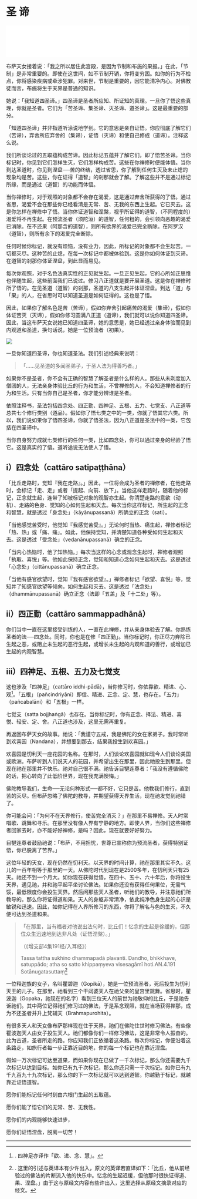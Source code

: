 # 圣 谛

<iframe frameborder="0" marginwidth="0" marginheight="0" width=500 height=86 src="./mp3/21-0.mp3"></iframe>

布萨天女接着说：「我之所以居住此宫殿，是因为节制和布施的果报。」在此，「节制」是非常重要的。即使在这世间，如不节制开销，你将变穷困。如你的行为不检点，你将感染疾病或牵涉犯罪。对来世，节制是重要的，因它能清净内心。对佛教徒而言，布施将生于天界是普通的知识。

她说：「我知道四圣谛。」四圣谛是圣者所应知、所证知的真理。一旦你了悟这些真理，你就是圣者。它们为「苦圣谛、集圣谛、灭圣谛、道圣谛」。这是最重要的部分。

「知道四圣谛」并非指道听涂说地学到。它的意思是亲自证悟。你应彻底了解它们（苦谛），弃舍所应弃舍的（集谛），证悟（灭谛）和使自己修成（道谛）。注释这么说。

我们所谈论过的五取蕴构成苦谛。因此标记五蕴并了解它们，即了悟苦圣谛。当你标记时，你见到它们怎样生灭，它们怎样构成苦。这些在你禅修时便能体悟。当你到达圣道时，你见到涅盘──苦的终结，透过省思，你了解到任何生灭及未止熄的现象均是苦。这些，你在证得「道智」的剎那就会了解。了解这些并不是通过标记所缘，而是通过（道智）的功能而体悟。

当你禅修时，对于观照的对象都不会存在渴爱，这是通过弃舍所获得的了悟。通过省思，渴爱不会在那些你已经看清是无常、苦、无我的东西上生起。它已灭去。这是你怎样在禅修中了悟。当你体证道智和涅槃，视乎所证得的道智，（不同程度的）渴爱将不再生起。在预流圣者（须陀洹）的道智，任何粗的，会引领向恶趣的渴爱已消除。在不还果（阿那含的道智），则所有欲界的渴爱已完全断除。在阿罗汉（道智），则所有余下的渴爱完全断除。

任何时候你标记，就没有烦恼，没有业力，因此，所标记的对象都不会生起苦。一切都灭尽。这种苦的止熄，在每一次标记中都被体验到。这是你如何体证到灭谛。在道智的剎那你体证涅盘，到此显而易见。

每次你观照，对于名色法真实性的正见就生起。一旦正见生起，它的心所如正思惟也伴随生起，这些前面我们已说过。修习八正道就是要开展圣道。这是你在禅修时所了悟的。在见圣道（道智）的剎那，圣道的八支生起并体证涅盘。到达「道」与「果」的人，在省思时可以知道圣道是如何证得的。这也是了悟。

因此，如果你了解名色是苦（苦谛），假如你弃舍引起痛苦的渴爱（集谛），假如你体证苦灭（灭谛），假如你修习圆满八正道（道谛），我们就可以说你知道四圣谛。因此，当这布萨天女说她已知道四圣谛，她的意思是，她已经透过亲身体验而见到内观道和圣道，换句话说，她是一位预流者（初果）。

![](./img/21-0.webp)

一旦你知道四圣谛，你也知道圣法。我们引述经典来说明：

>「……见圣道的多闻圣弟子，于圣人法为得善巧者。」

如果你不是圣者，你不会有正确的智慧了解圣者是什么样的人。那些从未剃度加入僧团的人，无法亲身体验比丘的行为和生活，不曾禅修的人，不会知道禅修者的行为和生活。只有当你自己是圣者，你才能分辨谁是圣者。

依照注释书，圣法包括四念处、四正勤、四神足、五根、五力、七觉支、八正道等总共七个修行类别（道品）。假如你了悟七类之中的一类，你就了悟其它六类。所以，我们说如果你了悟四圣谛，你就了悟圣法，因为八正道是圣法中的一类，它包括在四圣谛中。

当你自身努力成就七类修行的任何一类，比如四念处，你可以通过亲身的经验了悟它。这是真实的了悟。道听途说无法使人了悟。

## i）四念处（cattāro satipaṭṭhāna）

「比丘走路时，觉知『我在走路』。」因此，一位将会成为圣者的禅修者，在他走路时，会标记「走、走」或者「提起、向前、放下」。当他这样走路时，随着他的标记，正念就生起，连带了知被标记对象的观智亦生起。你清楚走路的意欲（动机）、走路的色身、觉知的心如何生起和灭去。每次当你这样标记，所生起的正念和智慧，就是透过「身念处」（kāyānupassanā）所确立的正念（sati）。

「当他感觉苦受时，他觉知『我感觉苦受』。」无论何时当热、痛生起，禅修者标记「热、热」或「痛、痛」。如此，他保持觉知，并清楚知道各种受如何生起和灭去。这是透过「受念处」（vedanānupassanā）确立的正念。

「当内心热恼时，他了知热恼。」每次当这样的心念或观念生起时，禅修者观照「执取、喜悦」等。他如此保持正念，觉知和知道心念如何生起和灭去。这是透过「心念处」（cittānupassanā）确立正念。

「当他有感官欲望时，觉知『我有感官欲望』。」禅修者标记「欲望、喜悦」等，觉知并了知感官欲望等倾向，如何生起和灭去。这是透过「法念处」（dhammānupassanā）确立正念（法即「五盖」及「十二处」等）。

## ii）四正勤（cattāro sammappadhānā）

你们当中一直在这里接受训练的人，一直在此禅修，并从亲身体验去了解。你熟练圣者的法──四念处。同时，你也是在修「四正勤」。当你标记时，你正尽力弃除已生起之恶，或阻止未生起的恶行生起，或增长未生起的内观和道的善行，或增加已生起的内观智慧。

## iii）四神足、五根、五力及七觉支

这也涉及「四神足」（cattāro iddhi-pādā），当你修习时，你依靠欲、精进、心、观[^64]。「五根」（pañcindriyāni）即信、精进、正念、定、慧，也存在。「五力」（pañcabalāni）和「五根」一样。

七觉支（satta bojjhaṅgā）也存在。当你标记时，你有正念、择法、精进、喜悦、轻安、定、舍。八正道也涉及，这里无需再重复。

再返回布萨天女的故事。祂说：「我谨守五戒，我是佛陀的女在家弟子。我时常听到欢喜园（Nandana），并想要到那去，结果我投生到欢喜园。」

欢喜园是忉利天一座花园的名称。在那时，人们谈论欢喜园就如现今人们谈论美国或欧洲。布萨听到人们说天人的花园，并希望出生在那里，因此祂投生到那里。但现在祂在那里并不快乐。祂对自己很不满。祂告诉目犍连尊者：「我没有遵循佛陀的话，把心转向了此低阶世界，现在我充满懊悔。」

佛陀教导我们，生命──无论何种形式──都不好，它只是苦。他教我们修行，直到苦的灭尽。但布萨忽略了佛陀的教导，并期望获得天界生活，现在祂发觉到祂错了。

你可能会问：「为何不在天界修行，使苦完全消灭？」在那里不易禅修。天人时常唱歌、跳舞和寻乐。在那里没有像人界有宁静的地方。即使人界，当你们这些禅修者回家去时，亦不能好好禅修，是吗？因此，现在就要好好努力。

目犍连尊者鼓励祂说：「布萨，不用担忧，世尊已宣称你为预流圣者，获得特别证悟，你已脱离了苦界。」

这位年轻的天女，现在仍然在忉利天。以天界的时间计算，祂在那里其实不久。这儿的一百年相等于那里的一天。从佛陀时代到现在是2500多年，在忉利天只有25天。祂还不到一个月大。如你现在获得觉悟，在四十、五十、六十年后，你将投生天界，遇见祂，并和祂平起平坐讨论佛法。如果你还没有获得任何果位，无需气馁，最低限度你会投生天界。然后问那些天人圣者，听祂们的教导，并注意祂们所教导的。那么你将证得道和果。天人的身躯非常清净，依此纯净色身生起的心识是敏锐和迅速。因此，如你记得在人界所修习的东西，你将了解名与色的生灭，不久便可达到圣道和果。

>「在那里，当有福者对他说出法句时，比丘们！忆念的生起是徐缓的，但那位众生迅速地到达非凡处（证悟涅槃）。」
>
>（《增支部4集191经/入耳经》）
>
>Tassa tattha sukhino dhammapadā plavanti. Dandho, bhikkhave, satuppādo; atha so satto khippaṃyeva visesagāmī hoti.AN.4.191 Sotānugatasuttaṃ[^65]

一位释迦族的女子，名叫瞿碧迦（Gopikā），她是一位预流圣者，死后投生为忉利天王的儿子。在那里，祂看到三个干闼婆天人在祂父亲的皇宫里跳舞。省思时，瞿波迦（Gopaka，祂现在的名字）看到三位天人的前世为祂敬仰的比丘，于是祂告诉祂们。其中两位记得祂们修习过的佛法，于是系念观照，就在当场获得禅那，成为不还圣者并升上梵辅天（Brahmapurohita）。

有很多天人和天女像布萨那样现在住于天界，祂们在佛陀住世时修习佛法。有些像瞿波迦天人由女子投生天人。祂们都像你们一样修习佛法，这是非常令人振奋的。此为古道，圣者所走的路。你应知我们正依循着这条路。每次你标记，你便沿着这条路走，如旅行者每一步正靠近目的地，你的每一个标记也在靠近涅盘。

假如一万次标记可达至道果，而如果你现在已做了一千次标记，那么你还需要九千次标记以达到目标。如你已有九千次标记，那么你还只需一千次标记。如你已有九千九百九十九次标记，那么你的下一次标记就可以达到道智。你越勤于标记，就越靠近证悟道智。

愿你们能标记任何时刻由六根门生起的五取蕴。

愿你们能了悟它们的无常、苦、无我性。

愿你们的内观能够快速进步，

愿你们证悟涅盘，脱离一切苦！

---

[^64]:. 四神足亦译作「欲、进、念、慧」。
[^65]:. 这里的引述与英译本有少许出入，原文的英译若直译如下：「比丘，他从前经验过的佛法的片断流入他的快乐中。忆念的生起迟缓，但他那时很快证得道、果、涅盘。」由于这与原经文内容有些许出入，这里选择从原经文摘录对应的经文。
